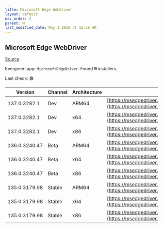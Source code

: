 ```yaml
---
title: Microsoft Edge WebDriver
layout: default
nav_order: 2
parent: M
last_modified_date: May 1 2025 at 12:58 AM
---
```


## Microsoft Edge WebDriver

[Source](https://www.microsoft.com/edge)

Evergreen app: `MicrosoftEdgeDriver`. Found **9** installers.

Last check: 🟢

| Version       | Channel | Architecture | URI                                                                                                                                            |
| ------------- | ------- | ------------ | ---------------------------------------------------------------------------------------------------------------------------------------------- |
| 137.0.3282.1  | Dev     | ARM64        | [https://msedgedriver.azureedge.net/137.0.3282.1/edgedriver_arm64.zip](https://msedgedriver.azureedge.net/137.0.3282.1/edgedriver_arm64.zip)   |
| 137.0.3282.1  | Dev     | x64          | [https://msedgedriver.azureedge.net/137.0.3282.1/edgedriver_win64.zip](https://msedgedriver.azureedge.net/137.0.3282.1/edgedriver_win64.zip)   |
| 137.0.3282.1  | Dev     | x86          | [https://msedgedriver.azureedge.net/137.0.3282.1/edgedriver_win32.zip](https://msedgedriver.azureedge.net/137.0.3282.1/edgedriver_win32.zip)   |
| 136.0.3240.47 | Beta    | ARM64        | [https://msedgedriver.azureedge.net/136.0.3240.47/edgedriver_arm64.zip](https://msedgedriver.azureedge.net/136.0.3240.47/edgedriver_arm64.zip) |
| 136.0.3240.47 | Beta    | x64          | [https://msedgedriver.azureedge.net/136.0.3240.47/edgedriver_win64.zip](https://msedgedriver.azureedge.net/136.0.3240.47/edgedriver_win64.zip) |
| 136.0.3240.47 | Beta    | x86          | [https://msedgedriver.azureedge.net/136.0.3240.47/edgedriver_win32.zip](https://msedgedriver.azureedge.net/136.0.3240.47/edgedriver_win32.zip) |
| 135.0.3179.98 | Stable  | ARM64        | [https://msedgedriver.azureedge.net/135.0.3179.98/edgedriver_arm64.zip](https://msedgedriver.azureedge.net/135.0.3179.98/edgedriver_arm64.zip) |
| 135.0.3179.98 | Stable  | x64          | [https://msedgedriver.azureedge.net/135.0.3179.98/edgedriver_win64.zip](https://msedgedriver.azureedge.net/135.0.3179.98/edgedriver_win64.zip) |
| 135.0.3179.98 | Stable  | x86          | [https://msedgedriver.azureedge.net/135.0.3179.98/edgedriver_win32.zip](https://msedgedriver.azureedge.net/135.0.3179.98/edgedriver_win32.zip) |

